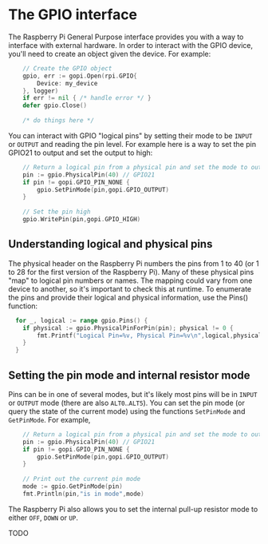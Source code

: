 
# The GPIO interface

The Raspberry Pi General Purpose interface provides you with a way to interface
with external hardware. In order to interact with the GPIO device, you'll need
to create an object given the device. For example:

```go
	// Create the GPIO object
    gpio, err := gopi.Open(rpi.GPIO{
		Device: my_device
	}, logger)
	if err != nil { /* handle error */ }
	defer gpio.Close()
	
	/* do things here */
```

You can interact with GPIO "logical pins" by setting their mode to be `INPUT`
or `OUTPUT` and reading the pin level. For example here is a way to set the
pin GPIO21 to output and set the output to high:

```go
	// Return a logical pin from a physical pin and set the mode to output
	pin := gpio.PhysicalPin(40) // GPIO21
	if pin != gopi.GPIO_PIN_NONE {
		gpio.SetPinMode(pin,gopi.GPIO_OUTPUT)
	}
	
	// Set the pin high
	gpio.WritePin(pin,gopi.GPIO_HIGH)
```

## Understanding logical and physical pins

The physical header on the Raspberry Pi numbers the pins from 1 to 40 (or
1 to 28 for the first version of the Raspberry Pi). Many of these physical
pins "map" to logical pin numbers or names. The mapping could vary from one
device to another, so it's important to check this at runtime. To enumerate
the pins and provide their logical and physical information, use the Pins()
function:

```go
  for _, logical := range gpio.Pins() {
	if physical := gpio.PhysicalPinForPin(pin); physical != 0 {
		fmt.Printf("Logical Pin=%v, Physical Pin=%v\n",logical,physical)
	}
  }
```

## Setting the pin mode and internal resistor mode

Pins can be in one of several modes, but it's likely most pins will be in
`INPUT` or `OUTPUT` mode (there are also `ALT0`..`ALT5`). You can set the
pin mode (or query the state of the current mode) using the functions
`SetPinMode` and `GetPinMode`. For example,

```go
	// Return a logical pin from a physical pin and set the mode to output
	pin := gpio.PhysicalPin(40) // GPIO21
	if pin != gopi.GPIO_PIN_NONE {
		gpio.SetPinMode(pin,gopi.GPIO_OUTPUT)
	}
	
	// Print out the current pin mode
	mode := gpio.GetPinMode(pin)
	fmt.Println(pin,"is in mode",mode)
```

The Raspberry Pi also allows you to set the internal pull-up resistor mode to
either `OFF`, `DOWN` or `UP`.

TODO






